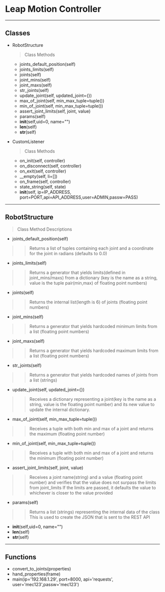 # Leap Motion Controller

---

## Classes
- RobotStructure
  > Class Methods
  - joints_default_position(self)
  - joints_limits(self)
  - joints(self)
  - joint_mins(self)
  - joint_maxs(self)
  - str_joints(self)
  - update_joint(self, updated_joint={})
  - max_of_joint(self, min_max_tuple=tuple())
  - min_of_joint(self, min_max_tuple=tuple())
  - assert_joint_limits(self, joint, value)
  - params(self)
  - __init__(self,uid=0, name="")
  - __len__(self)
  - __str__(self)
  
- CustomListener
  > Class Methods
  - on_init(self, controller)
  - on_disconnect(self, controller)
  - on_exit(self, controller)
  - __empty(self, li=[])
  - on_frame(self, controller)
  - state_string(self, state)
  - __init__(self, ip=IP_ADDRESS, port=PORT,api=API_ADDRESS,user=ADMIN,passw=PASS)

---

## RobotStructure
> Class Method Descriptions
  - joints_default_position(self)
  >> Returns a list of tuples containing each joint and a coordinate for the joint in radians (defaults to 0.0)

  - joints_limits(self)
  >> Returns a generator that yields limits(defined in joint_mins/maxs) from a dictionary (key is the name as a string, value is the tuple pair(min,max) of floating point numbers)
  
  - joints(self)
  >> Returns the internal list(length is 6) of joints (floating point numbers)
  
  - joint_mins(self)
  >> Returns a generator that yields hardcoded minimum limits from a list (floating point numbers)
  
  - joint_maxs(self)
  >> Returns a generator that yields hardcoded maximum limits from a list (floating point numbers)
  
  - str_joints(self)
  >> Returns a generator that yields hardcoded names of joints from a list (strings)
  
  - update_joint(self, updated_joint={})
  >> Receives a dictionary representing a joint(key is the name as a string, value is the floating point number) and its new value to update the internal dictionary.
  
  - max_of_joint(self, min_max_tuple=tuple())
  >> Receives a tuple with both min and max of a joint and returns the maximum (floating point number)
  
  - min_of_joint(self, min_max_tuple=tuple())
  >> Receives a tuple with both min and max of a joint and returns the minimum (floating point number)
  
  - assert_joint_limits(self, joint, value)
  >> Receives a joint name(string) and a value (floating point number) and verifies that the value does not surpass the limits from joint_limits
  >> If the limits are passed, it defaults the value to whichever is closer to the value provided
  
  - params(self)
  >> Returns a list (strings) representing the internal data of the class
  >> This is used to create the JSON that is sent to the REST API
  
  - __init__(self,uid=0, name="")
  - __len__(self)
  - __str__(self)

---
## Functions
- convert_to_joints(properties)
- hand_properties(frame)
- main(ip='192.168.1.29', port=8000, api='requests', user='mec123',passw='mec123')


